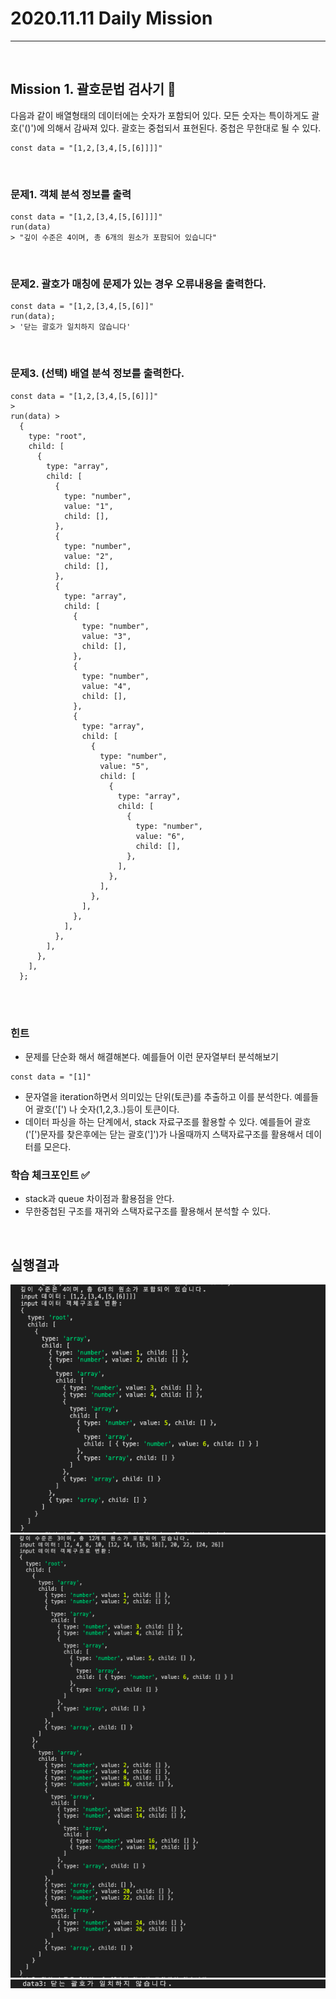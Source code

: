 # 2020.11.11 Daily Mission

---

<br>

## Mission 1. 괄호문법 검사기 🧐

다음과 같이 배열형태의 데이터에는 숫자가 포함되어 있다.
모든 숫자는 특이하게도 괄호('()')에 의해서 감싸져 있다.
괄호는 중첩되서 표현된다. 중첩은 무한대로 될 수 있다.

```
const data = "[1,2,[3,4,[5,[6]]]]"
```

<br>

### 문제1. 객체 분석 정보를 출력

```
const data = "[1,2,[3,4,[5,[6]]]]"
run(data)
> "깊이 수준은 4이며, 총 6개의 원소가 포함되어 있습니다"
```

<br>

### 문제2. 괄호가 매칭에 문제가 있는 경우 오류내용을 출력한다.

```
const data = "[1,2,[3,4,[5,[6]]"
run(data);
> '닫는 괄호가 일치하지 않습니다'
```

<br>

### 문제3. (선택) 배열 분석 정보를 출력한다.

```
const data = "[1,2,[3,4,[5,[6]]]"
>
run(data) >
  {
    type: "root",
    child: [
      {
        type: "array",
        child: [
          {
            type: "number",
            value: "1",
            child: [],
          },
          {
            type: "number",
            value: "2",
            child: [],
          },
          {
            type: "array",
            child: [
              {
                type: "number",
                value: "3",
                child: [],
              },
              {
                type: "number",
                value: "4",
                child: [],
              },
              {
                type: "array",
                child: [
                  {
                    type: "number",
                    value: "5",
                    child: [
                      {
                        type: "array",
                        child: [
                          {
                            type: "number",
                            value: "6",
                            child: [],
                          },
                        ],
                      },
                    ],
                  },
                ],
              },
            ],
          },
        ],
      },
    ],
  };
```

<br>
<br>

### 힌트

- 문제를 단순화 해서 해결해본다. 예를들어 이런 문자열부터 분석해보기

```
const data = "[1]"
```

- 문자열을 iteration하면서 의미있는 단위(토큰)를 추출하고 이를 분석한다. 예를들어 괄호('[') 나 숫자(1,2,3..)등이 토큰이다.
- 데이터 파싱을 하는 단계에서, stack 자료구조를 활용할 수 있다. 예를들어 괄호('[')문자를 찾은후에는 닫는 괄호(']')가 나올때까지 스택자료구조를 활용해서 데이터를 모은다.

### 학습 체크포인트 :white_check_mark:

- stack과 queue 차이점과 활용점을 안다.
- 무한중첩된 구조를 재귀와 스택자료구조를 활용해서 분석할 수 있다.

<br>

## 실행결과

![data1 result](data1.png)
![data2 result](data2.png)
![data3 result](data3.png)
